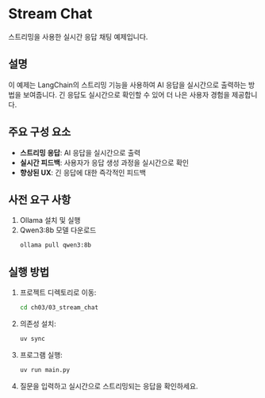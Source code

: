 # Stream Chat

스트리밍을 사용한 실시간 응답 채팅 예제입니다.

## 설명

이 예제는 LangChain의 스트리밍 기능을 사용하여 AI 응답을 실시간으로 출력하는 방법을 보여줍니다. 긴 응답도 실시간으로 확인할 수 있어 더 나은 사용자 경험을 제공합니다.

## 주요 구성 요소

- **스트리밍 응답**: AI 응답을 실시간으로 출력
- **실시간 피드백**: 사용자가 응답 생성 과정을 실시간으로 확인
- **향상된 UX**: 긴 응답에 대한 즉각적인 피드백

## 사전 요구 사항

1. Ollama 설치 및 실행
2. Qwen3:8b 모델 다운로드
   ```bash
   ollama pull qwen3:8b
   ```

## 실행 방법

1. 프로젝트 디렉토리로 이동:
   ```bash
   cd ch03/03_stream_chat
   ```

2. 의존성 설치:
   ```bash
   uv sync
   ```

3. 프로그램 실행:
   ```bash
   uv run main.py
   ```

4. 질문을 입력하고 실시간으로 스트리밍되는 응답을 확인하세요.